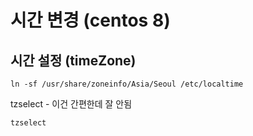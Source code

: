 # 시간 변경 (centos 8)

## 시간 설정 (timeZone)

```
ln -sf /usr/share/zoneinfo/Asia/Seoul /etc/localtime
```


tzselect - 이건 간편한데 잘 안됨
```
tzselect
```